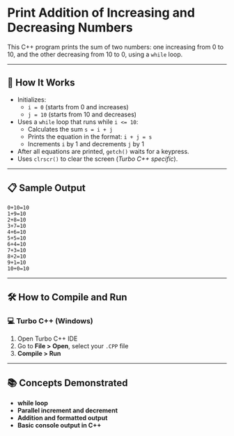 # Print Addition of Increasing and Decreasing Numbers

This C++ program prints the sum of two numbers: one increasing from 0 to 10, and the other decreasing from 10 to 0, using a `while` loop.

---

## 🚀 How It Works

- Initializes:
  - `i = 0` (starts from 0 and increases)
  - `j = 10` (starts from 10 and decreases)
- Uses a `while` loop that runs while `i <= 10`:
  - Calculates the sum `s = i + j`
  - Prints the equation in the format: `i + j = s`
  - Increments `i` by 1 and decrements `j` by 1
- After all equations are printed, `getch()` waits for a keypress.
- Uses `clrscr()` to clear the screen (*Turbo C++ specific*).

---

## 📋 Sample Output

```
0+10=10
1+9=10
2+8=10
3+7=10
4+6=10
5+5=10
6+4=10
7+3=10
8+2=10
9+1=10
10+0=10
```

---

## 🛠️ How to Compile and Run

### 💻 Turbo C++ (Windows)

1. Open Turbo C++ IDE  
2. Go to **File > Open**, select your `.CPP` file  
3. **Compile > Run**

---

## 📚 Concepts Demonstrated
- **while loop**
- **Parallel increment and decrement**
- **Addition and formatted output**
- **Basic console output in C++**
